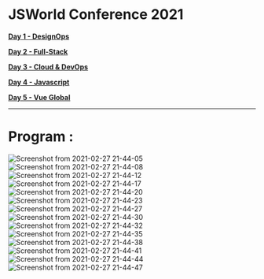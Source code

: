 # JSWorld Conference 2021

**[Day 1 - DesignOps](./Day-1-designops)**

**[Day 2 - Full-Stack](./Day-2-full-stack)**

**[Day 3 - Cloud & DevOps](./Day-3-cloud-devops)**

**[Day 4 - Javascript](./Day-4-javascript)**

**[Day 5 - Vue Global](./Day-5-vue-global)**


_____

# Program : 

![Screenshot from 2021-02-27 21-44-05](https://user-images.githubusercontent.com/71285085/109399766-165f9800-7945-11eb-8c59-7d81e7f305b6.png)
![Screenshot from 2021-02-27 21-44-08](https://user-images.githubusercontent.com/71285085/109399767-16f82e80-7945-11eb-898b-4d24f398484c.png)
![Screenshot from 2021-02-27 21-44-12](https://user-images.githubusercontent.com/71285085/109399768-16f82e80-7945-11eb-8e8c-c7ae87bfe04b.png)
![Screenshot from 2021-02-27 21-44-17](https://user-images.githubusercontent.com/71285085/109399769-1790c500-7945-11eb-90bc-30aa7ada4935.png)
![Screenshot from 2021-02-27 21-44-20](https://user-images.githubusercontent.com/71285085/109399770-1790c500-7945-11eb-8f9f-4443fa79a0fa.png)
![Screenshot from 2021-02-27 21-44-23](https://user-images.githubusercontent.com/71285085/109399773-18295b80-7945-11eb-848f-06a01500d20c.png)
![Screenshot from 2021-02-27 21-44-27](https://user-images.githubusercontent.com/71285085/109399774-18295b80-7945-11eb-9121-5258a4c68588.png)
![Screenshot from 2021-02-27 21-44-30](https://user-images.githubusercontent.com/71285085/109399775-18295b80-7945-11eb-82fb-db723f71396f.png)
![Screenshot from 2021-02-27 21-44-32](https://user-images.githubusercontent.com/71285085/109399776-18c1f200-7945-11eb-82f2-acdb62097211.png)
![Screenshot from 2021-02-27 21-44-35](https://user-images.githubusercontent.com/71285085/109399777-18c1f200-7945-11eb-9bb4-880fec6d25dc.png)
![Screenshot from 2021-02-27 21-44-38](https://user-images.githubusercontent.com/71285085/109399778-18c1f200-7945-11eb-9861-bce9b8d77452.png)
![Screenshot from 2021-02-27 21-44-41](https://user-images.githubusercontent.com/71285085/109399779-195a8880-7945-11eb-84ca-5112cd5eddc8.png)
![Screenshot from 2021-02-27 21-44-44](https://user-images.githubusercontent.com/71285085/109399780-195a8880-7945-11eb-82ab-1052672091e4.png)
![Screenshot from 2021-02-27 21-44-47](https://user-images.githubusercontent.com/71285085/109399781-19f31f00-7945-11eb-8f12-bb252338a13a.png)

